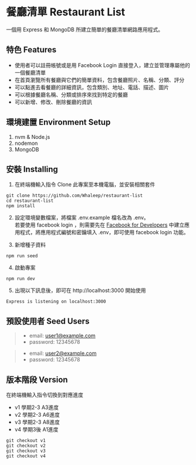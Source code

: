 # 餐廳清單 Restaurant List
一個用 Express 和 MongoDB 所建立簡單的餐廳清單網路應用程式。

## 特色 Features
- 使用者可以註冊帳號或是用 Facebook Login 直接登入，建立並管理專屬他的一個餐廳清單
- 在首頁瀏覽所有餐廳與它們的簡單資料，包含餐廳照片、名稱、分類、評分
- 可以點進去看餐廳的詳細資訊，包含類別、地址、電話、描述、圖片
- 可以根據餐廳名稱、分類或排序來找到特定的餐廳
- 可以新增、修改、刪除餐廳的資訊

## 環境建置 Environment Setup

1. nvm & Node.js
2. nodemon
3. MongoDB

## 安裝 Installing

1. 在終端機輸入指令 Clone 此專案至本機電腦，並安裝相關套件
```
git clone https://github.com/Whaleep/restaurant-list
cd restaurant-list
npm install
```
2. 設定環境變數檔案，將檔案 .env.example 檔名改為 .env。  
若要使用 facebook login ，則需要先在 [Facebook for Developers](https://developers.facebook.com/) 中建立應用程式，將應用程式編號和密鑰填入 .env，即可使用 facebook login 功能。

3. 新增種子資料
```
npm run seed
```
4. 啟動專案
```
npm run dev
```

5. 出現以下訊息後，即可在 http://localhost:3000 開始使用
```
Express is listening on localhost:3000
```

## 預設使用者 Seed Users

>* email: user1@example.com
>* password: 12345678

>* email: user2@example.com
>* password: 12345678

## 版本階段 Version

在終端機輸入指令切換到對應進度
- v1 學期2-3 A3進度
- v2 學期2-3 A6進度
- v3 學期2-3 A8進度
- v4 學期3後 A1進度
```
git checkout v1
git checkout v2
git checkout v3
git checkout v4
```
